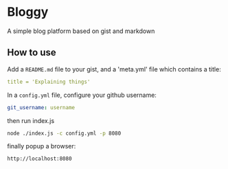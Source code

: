 # Bloggy

A simple blog platform based on gist and markdown

## How to use

Add a `README.md` file to your gist, and a 'meta.yml' file which contains a title:
```yml
title = 'Explaining things'
```

In a `config.yml` file, configure your github username:
```yml
git_username: username
```

then run index.js
```bash
node ./index.js -c config.yml -p 8080
```

finally popup a browser:
```
http://localhost:8080
```
